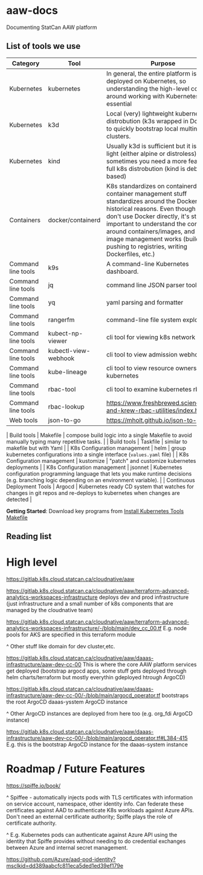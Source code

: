 # aaw-docs
Documenting StatCan AAW platform

## List of tools we use

| Category                     | Tool              | Purpose                                                                                                                                                                                                                                                                                                                                       |
| ---------------------------- | ----------------- | --------------------------------------------------------------------------------------------------------------------------------------------------------------------------------------------------------------------------------------------------------------------------------------------------------------------------------------------- |
| Kubernetes                   | kubernetes        | In general, the entire platform is deployed on Kubernetes, so understanding the high-level concepts around working with Kubernetes is essential                                                                                                                                                                                               |
| Kubernetes                   | k3d               | Local (very) lightweight kubernetes distrobution (k3s wrapped in Docker) to quickly bootstrap local multinode clusters.                                                                                                                                                                                                                       |
| Kubernetes                   | kind              | Usually k3d is sufficient but it is very light (either alpine or distroless), so sometimes you need a more feature-full k8s distrobution (kind is debian-based)                                                                                                                                                                               |
| Containers                   | docker/containerd | K8s standardizes on containerd, but all container management stuff standardizes around the Docker API for historical reasons. Even though we don't use Docker directly, it's still important to understand the concepts around containers/images, and how image management works (building, pushing to registries, writing Dockerfiles, etc.) |
| Command line tools           | k9s               | A command-line Kubernetes dashboard.                                                                                                                                                                                                                                                                                                          |
| Command line tools           | jq                | command line JSON parser tool                                                                                                                                                                                                                                                                                                                 |
| Command line tools           | yq                | yaml parsing and formatter                                                                                                                                                                                                                                                                                                                    |
| Command line tools           | rangerfm          | command-line file system explorer.                                                                                  |
| Command line tools | kubect-np-viewer | cli tool for viewing k8s network policies |
| Command line tools | kubectl-view-webhook | cli tool to view admission webhooks |
| Command line tools | kube-lineage | cli tool to view resource ownership in kubernetes |
| Command line tools | rbac-tool | cli tool to examine kubernetes rbac |
| Command line tools | rbac-lookup | https://www.freshbrewed.science/k8s-and-krew-rbac-utilities/index.html |
| Web tools | json-to-go | https://mholt.github.io/json-to-go/ |

| Build tools                  | Makefile          | compose build logic into a single Makefile to avoid manually typing many repetitive tasks.                                                                                                                                                                                                                                                    |
| Build tools                  | Taskfile          | similar to makefile but with Yaml                                                                                                                                                                                                                                                                                                             |
| K8s Configuration management | helm              | group kubernetes configurations into a single interface (`values.yaml` file)                                                                                                                                                                                                                                                                  |
| K8s Configuration management | kustomize         | "patch" and customize kubernetes deployments                                                                                                                                                                                                                                                                                                  |
| K8s Configuration management | jsonnet           | Kubernetes configuration programming language that lets you make runtime decisions (e.g. branching logic depending on an environment variable).                                                                                                                                                                                               |
| Continuous Deployment Tools  | Argocd            | Kubernetes ready CD system that watches for changes in git repos and re-deploys to kubernetes when changes are detected                                                                                                                                                                                                                       |

**Getting Started**: Download key programs from [Install Kubernetes Tools Makefile](https://gist.github.com/blairdrummond/c147d67f78028f84f8b56a57dea337b5)

## Reading list


# High level

https://gitlab.k8s.cloud.statcan.ca/cloudnative/aaw

https://gitlab.k8s.cloud.statcan.ca/cloudnative/aaw/terraform-advanced-analytics-workspaces-infrastructure deploys dev and prod infrastructure (just infrastructure and a small number of k8s components that are managed by the cloudnative team)

https://gitlab.k8s.cloud.statcan.ca/cloudnative/aaw/terraform-advanced-analytics-workspaces-infrastructure/-/blob/main/dev_cc_00.tf E.g. node pools for AKS are specified in this terraform module

^ Other stuff like domain for dev cluster,etc.



https://gitlab.k8s.cloud.statcan.ca/cloudnative/aaw/daaas-infrastructure/aaw-dev-cc-00 This is where the core AAW platform services get deployed (bootstrap argocd apps, some stuff gets deployed through helm charts/terraform but mostly everythin gdeployed htrough ArgoCD)

https://gitlab.k8s.cloud.statcan.ca/cloudnative/aaw/daaas-infrastructure/aaw-dev-cc-00/-/blob/main/argocd_operator.tf bootstraps the root ArgoCD daaas-ysstem ArgoCD instance

^ Other ArgoCD instances are deployed from here too (e.g. org_fdi ArgoCD instance)

https://gitlab.k8s.cloud.statcan.ca/cloudnative/aaw/daaas-infrastructure/aaw-dev-cc-00/-/blob/main/argocd_operator.tf#L384-415 E.g. this is the bootstrap ArgoCD instance for the daaas-system instance



# Roadmap / Future Features

https://spiffe.io/book/

^ Spiffee - automatically injects pods with TLS certificates with information on service account, namespace, other identity info. Can federate these certificates against AAD to authenticate K8s workloads against Azure APIs. Don't need an external certificate authority; Spiffe plays the role of certificate authority.

^ E.g. Kubernetes pods can authenticate against Azure API using the identity that Spiffe provides without needing to do credential exchanges between Azure and internal secret management.


https://github.com/Azure/aad-pod-identity?msclkid=dd389aabcfc811eca5ded1ed39ef179e



